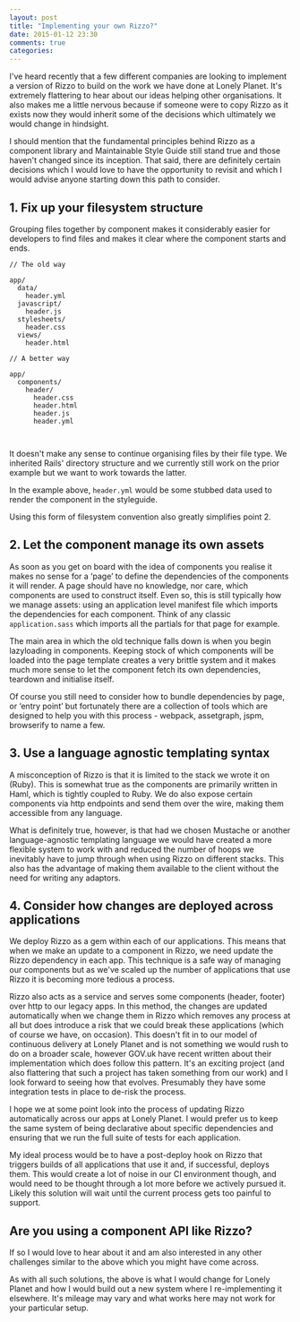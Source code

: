 ```yaml
---
layout: post
title: "Implementing your own Rizzo?"
date: 2015-01-12 23:30
comments: true
categories:
---
```


I&apos;ve heard recently that a few different companies are looking to implement a version of Rizzo to build on the work we have done at Lonely Planet. It&apos;s extremely flattering to hear about our ideas helping other organisations. It also makes me a little nervous because if someone were to copy Rizzo as it exists now they would inherit some of the decisions which ultimately we would change in hindsight.

I should mention that the fundamental principles behind Rizzo as a component library and Maintainable Style Guide still stand true and those haven&apos;t changed since its inception. That said, there are definitely certain decisions which I would love to have the opportunity to revisit and which I would advise anyone starting down this path to consider.


<h2 class="blog-subtitle">1. Fix up your filesystem structure</h2>

Grouping files together by component makes it considerably easier for developers to find files and makes it clear where the component starts and ends.

<div class="inner-content-grid">
  <div class="col--half">

<pre class="language-bash"><code>// The old way

app/
  data/
    header.yml
  javascript/
    header.js
  stylesheets/
    header.css
  views/
    header.html
</code></pre>


  </div>
  <div class="col--half">

<pre class="language-bash"><code>// A better way

app/
  components/
    header/
      header.css
      header.html
      header.js
      header.yml


</code></pre>

  </div>
</div>

It doesn&apos;t make any sense to continue organising files by their file type. We inherited Rails&apos; directory structure and we currently still work on the prior example but we want to work towards the latter.

In the example above, `header.yml` would be some stubbed data used to render the component in the styleguide.

Using this form of filesystem convention also greatly simplifies point 2.

<h2 class="blog-subtitle">2. Let the component manage its own assets</h2>

As soon as you get on board with the idea of components you realise it makes no sense for a &lsquo;page&rsquo; to define the dependencies of the components it will render. A page should have no knowledge, nor care, which components are used to construct itself. Even so, this is still typically how we manage assets: using an application level manifest file which imports the dependencies for each component. Think of any classic `application.sass` which imports all the partials for that page for example.

The main area in which the old technique falls down is when you begin lazyloading in components. Keeping stock of which components will be loaded into the page template creates a very brittle system and it makes much more sense to let the component fetch its own dependencies, teardown and initialise itself.

Of course you still need to consider how to bundle dependencies by page, or &lsquo;entry point&rsquo; but fortunately there are a collection of tools which are designed to help you with this process - webpack, assetgraph, jspm, browserify to name a few.

<h2 class="blog-subtitle">3. Use a language agnostic templating syntax</h2>

A misconception of Rizzo is that it is limited to the stack we wrote it on (Ruby). This is somewhat true as the components are primarily written in Haml, which is tightly coupled to Ruby. We do also expose certain components via http endpoints and send them over the wire, making them accessible from any language.

What is definitely true, however, is that had we chosen Mustache or another language-agnostic templating language we would have created a more flexible system to work with and reduced the number of hoops we inevitably have to jump through when using Rizzo on different stacks. This also has the advantage of making them available to the client without the need for writing any adaptors.


<h2 class="blog-subtitle">4. Consider how changes are deployed across applications</h2>

We deploy Rizzo as a gem within each of our applications. This means that when we make an update to a component in Rizzo, we need update the Rizzo dependency in each app. This technique is a safe way of managing our components but as we&apos;ve scaled up the number of applications that use Rizzo it is becoming more tedious a process.

Rizzo also acts as a service and serves some components (header, footer) over http to our legacy apps. In this method, the changes are updated automatically when we change them in Rizzo which removes any process at all but does introduce a risk that we could break these applications (which of course we have, on occasion). This doesn&apos;t fit in to our model of continuous delivery at Lonely Planet and is not something we would rush to do on a broader scale, however GOV.uk have recent written about their implementation which does follow this pattern. It&apos;s an exciting project (and also flattering that such a project has taken something from our work) and I look forward to seeing how that evolves. Presumably they have some integration tests in place to de-risk the process.

I hope we at some point look into the process of updating Rizzo automatically across our apps at Lonely Planet. I would prefer us to keep the same system of being declarative about specific dependencies and ensuring that we run the full suite of tests for each application.

My ideal process would be to have a post-deploy hook on Rizzo that triggers builds of all applications that use it and, if successful, deploys them. This would create a lot of noise in our CI environment though, and would need to be thought through a lot more before we actively pursued it. Likely this solution will wait until the current process gets too painful to support.


<h2 class="blog-subtitle">Are you using a component API like Rizzo?</h2>

If so I would love to hear about it and am also interested in any other challenges similar to the above which you might have come across.

As with all such solutions, the above is what I would change for Lonely Planet and how I would build out a new system where I re-implementing it elsewhere. It&apos;s mileage may vary and what works here may not work for your particular setup.
